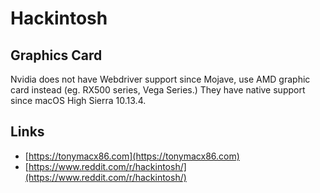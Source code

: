 # Hackintosh

## Graphics Card

Nvidia does not have Webdriver support since Mojave, use AMD graphic card instead \(eg. RX500 series, Vega Series.\) They have native support since macOS High Sierra 10.13.4.

## Links

* [https://tonymacx86.com](https://tonymacx86.com)
* [https://www.reddit.com/r/hackintosh/](https://www.reddit.com/r/hackintosh/)

